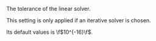 The tolerance of the linear solver.

This setting is only applied if an iterative solver is chosen.

Its default values is \f$10^{-16}\f$.
